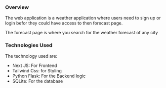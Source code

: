 <h3>Overview</h3>
<p>The web application is a weather application where users need to sign up or login befor they could have access to then forecast page.</p>
<p>The forecast page is where you search for the weather forecast of any city</p>

<h3>Technologies Used</h3>
<p>The technology used are:<p>
<ul>
    <li>Next JS: For Frontend</li>
    <li>Tailwind Css: for Styling</li>
    <li>Python Flask: For the Backend logic</li>
    <li>SQLite: For the database</li>
</ul>